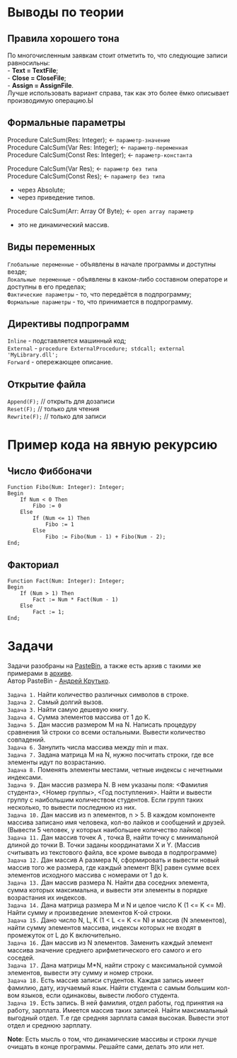 # Выводы по теории
  
## Правила хорошего тона

По многочисленным заявкам стоит отметить то, что следующие записи равносильны:</br>
    - __Text = TextFile__; </br>
    - __Close = CloseFile__; </br>
    - __Assign = AssignFile__. </br>
Лучше использовать вариант справа, так как это более ёмко описывает производимую операцию.Ы

## Формальные параметры
Procedure CalcSum(Res: Integer); <- `параметр-значение` </br>
Procedure CalcSum(Var Res: Integer); <- `параметр-переменная` </br>
Procedure CalcSum(Const Res: Integer); <- `параметр-константа` </br>  
  
Procedure CalcSum(Var Res); <- `параметр без типа` </br>
Procedure CalcSum(Const Res); <- `параметр без типа`
  - через Absolute;
  - через приведение типов.

Procedure CalcSum(Arr: Array Of Byte); <- `open array параметр`
  - это не динамический массив.

## Виды переменных
  `Глобальные переменные` - объявлены в начале программы и доступны везде; </br>
  `Локальные переменные` - объявлены в каком-либо составном операторе и доступны в его пределах; </br>
  `Фактические параметры` - то, что передаётся в подпрограмму; </br>
  `Формальные параметры` - то, что принимается в подпрограмму.

## Директивы подпрограмм
  `Inline` - подставляется машинный код; </br>
  `External` - ```procedure ExternalProcedure; stdcall; external 'MyLibrary.dll';``` </br>
  `Forward` - опережающее описание.

## Открытие файла
  `Append(F);` // открыть для дозаписи </br>
  `Reset(F);` // только для чтения </br>
  `Rewrite(F);` // только для записи

# Пример кода на явную рекурсию

## Число Фиббоначи
```
Function Fibo(Num: Integer): Integer;
Begin
    If Num < 0 Then
        Fibo := 0
    Else
        If (Num <= 1) Then
            Fibo := 1
        Else
            Fibo := Fibo(Num - 1) + Fibo(Num - 2);
End;
```

## Факториал
```
Function Fact(Num: Integer): Integer;
Begin
    If (Num > 1) Then
        Fact := Num * Fact(Num - 1)
    Else
        Fact := 1;
End;
```

# Задачи

Задачи разобраны на <a href = "https://pastebin.com/94Pi3PXu">PasteBin</a>, а также есть архив с такими же примерами в <a href = "https://drive.google.com/file/d/1wVcB9KqUBpLGRCB9tSabJQx4nZsNqwDa/view?usp=sharing">архиве</a>.</br>
Автор PasteBin - <a href = "https://github.com/Old-Butt-Gold">Андрей Крутько</a>.

`Задача 1.` Найти количество различных символов в строке.</br>
`Задача 2.` Самый долгий вызов.</br>
`Задача 3.` Найти самую дешевую книгу.</br>
`Задача 4.` Сумма элементов массива от 1 до K.</br>
`Задача 5.` Дан массив размером M на N. Написать процедуру сравнения 1й строки
            со всеми остальными. Вывести количество совпадений.</br>
`Задача 6.` Занулить числа массива между min и max.</br>
`Задача 7.` Задана матрица М на N, нужно посчитать строки, где все элементы
            идут по возрастанию.</br>
`Задача 8.` Поменять элементы местами, четные индексы с нечетными индексами.</br>
`Задача 9.` Дан массив размера N. В нем указаны поля: <Фамилия студента>,
            <Номер группы>, <Год поступления>. Найти и вывести группу
            с наибольшим количеством студентов. Если групп таких несколько, 
            то вывести последнюю из них.</br>
`Задача 10.` Дан массив из n элементов, n > 5. В каждом компоненте массива 
             записано имя человека, кол-во лайков и сообщений и друзей.
             (Вывести 5 человек, у которых наибольшее количество лайков)</br>
`Задача 11.` Дан массив точек А , точка В, найти точку с минимальной длиной до 
             точки В. Точки заданы координатами X и Y.
             (Массив считывать из текстового файла, все кроме вывода в подпрограмме)</br>
`Задача 12.` Дан массив А размера N, сформировать и вывести новый массив 
             того же размера, где каждый элемент B[k] равен сумме всех элементов 
             исходного массива с номерами от 1 до k.</br>
`Задача 13.` Дан массив размера N. Найти два соседних элемента, сумма которых 
             максимальна, и вывести эти элементы в порядке возрастания их индексов.</br>
`Задача 14.` Дана матрица размера M и N и целое число K (1 <= K <= M). 
             Найти сумму и произведение элементов K-ой строки.</br>
`Задача 15.` Дано число N, L, K (1 < L <= K <= N) и массив (N элементов), найти 
             сумму элементов массива, индексы которых не входят в промежуток 
             от L до K включительно.</br>
`Задача 16.` Дан массив из N элементов. Заменить каждый элемент массива значение 
             среднего арифметического его самого и его соседей.</br>
`Задача 17.` Дана матрицы M*N, найти строку с максимальной суммой элементов, 
             вывести эту сумму и номер строки.</br>
`Задача 18.` Есть массив записи студентов. Каждая запись имеет фамилию, дату, 
             изучаемый язык. Найти студента с самым большим кол-вом языков, 
             если одинаковы, вывести любого студента.</br>
`Задача 19.` Есть запись. В ней фамилия, отдел работы, год принятия на работу, 
             зарплата. Имеется массив таких записей. Найти максимальный
             выгодный отдел. Т.е где средняя зарплата самая высокая. 
             Вывести этот отдел и среднюю зарплату.

__Note__: Есть мысль о том, что динамические массивы и строки лучше очищать в конце программы. Решайте сами, делать это или нет.